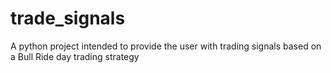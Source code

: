 # trade_signals
A python project intended to provide the user with trading signals based on a Bull Ride day trading strategy
